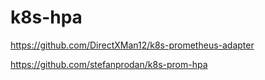 # k8s-hpa
https://github.com/DirectXMan12/k8s-prometheus-adapter

https://github.com/stefanprodan/k8s-prom-hpa

